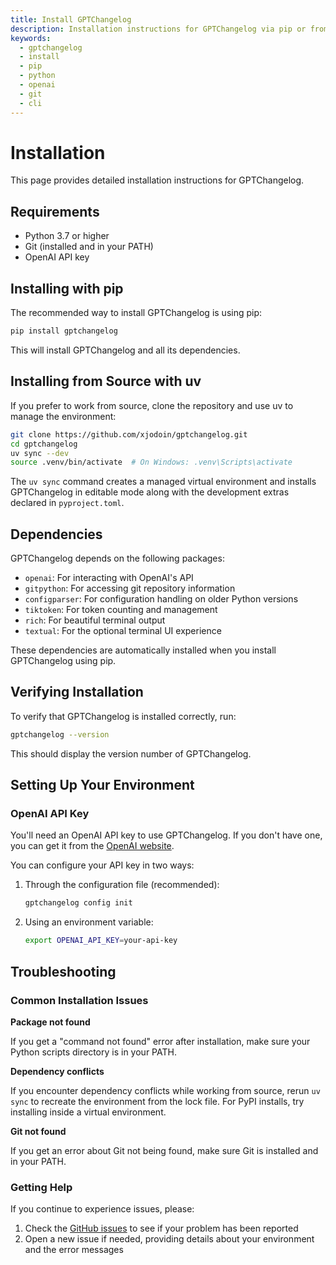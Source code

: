 ```yaml
---
title: Install GPTChangelog
description: Installation instructions for GPTChangelog via pip or from source. Requirements, dependencies, and troubleshooting tips for the AI-powered changelog generator.
keywords:
  - gptchangelog
  - install
  - pip
  - python
  - openai
  - git
  - cli
---
```


# Installation

This page provides detailed installation instructions for GPTChangelog.

## Requirements

- Python 3.7 or higher
- Git (installed and in your PATH)
- OpenAI API key

## Installing with pip

The recommended way to install GPTChangelog is using pip:

```bash
pip install gptchangelog
```

This will install GPTChangelog and all its dependencies.

## Installing from Source with uv

If you prefer to work from source, clone the repository and use uv to manage the environment:

```bash
git clone https://github.com/xjodoin/gptchangelog.git
cd gptchangelog
uv sync --dev
source .venv/bin/activate  # On Windows: .venv\Scripts\activate
```

The `uv sync` command creates a managed virtual environment and installs GPTChangelog in editable mode along with the development extras declared in `pyproject.toml`.

## Dependencies

GPTChangelog depends on the following packages:

- `openai`: For interacting with OpenAI's API
- `gitpython`: For accessing git repository information
- `configparser`: For configuration handling on older Python versions
- `tiktoken`: For token counting and management
- `rich`: For beautiful terminal output
- `textual`: For the optional terminal UI experience

These dependencies are automatically installed when you install GPTChangelog using pip.

## Verifying Installation

To verify that GPTChangelog is installed correctly, run:

```bash
gptchangelog --version
```

This should display the version number of GPTChangelog.

## Setting Up Your Environment

### OpenAI API Key

You'll need an OpenAI API key to use GPTChangelog. If you don't have one, you can get it from the [OpenAI website](https://platform.openai.com/).

You can configure your API key in two ways:

1. Through the configuration file (recommended):
   ```bash
   gptchangelog config init
   ```

2. Using an environment variable:
   ```bash
   export OPENAI_API_KEY=your-api-key
   ```

## Troubleshooting

### Common Installation Issues

**Package not found**

If you get a "command not found" error after installation, make sure your Python scripts directory is in your PATH.

**Dependency conflicts**

If you encounter dependency conflicts while working from source, rerun `uv sync` to recreate the environment from the lock file. For PyPI installs, try installing inside a virtual environment.

**Git not found**

If you get an error about Git not being found, make sure Git is installed and in your PATH.

### Getting Help

If you continue to experience issues, please:

1. Check the [GitHub issues](https://github.com/xjodoin/gptchangelog/issues) to see if your problem has been reported
2. Open a new issue if needed, providing details about your environment and the error messages
